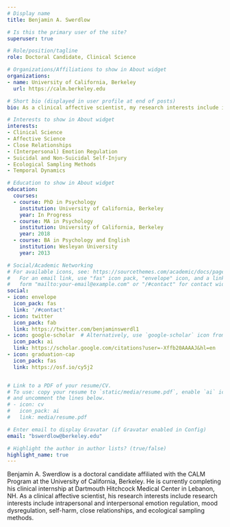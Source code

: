```yaml
---
# Display name
title: Benjamin A. Swerdlow

# Is this the primary user of the site?
superuser: true

# Role/position/tagline
role: Doctoral Candidate, Clinical Science

# Organizations/Affiliations to show in About widget
organizations:
- name: University of California, Berkeley
  url: https://calm.berkeley.edu

# Short bio (displayed in user profile at end of posts)
bio: As a clinical affective scientist, my research interests include intrapersonal and interpersonal emotion regulation, mood dysregulation, self-harm, close relationships, and ecological sampling methods. 

# Interests to show in About widget
interests:
- Clinical Science
- Affective Science
- Close Relationships
- (Interpersonal) Emotion Regulation
- Suicidal and Non-Suicidal Self-Injury
- Ecological Sampling Methods
- Temporal Dynamics

# Education to show in About widget
education:
  courses:
  - course: PhD in Psychology
    institution: University of California, Berkeley
    year: In Progress
  - course: MA in Psychology
    institution: University of California, Berkeley
    year: 2018
  - course: BA in Psychology and English
    institution: Wesleyan University
    year: 2013

# Social/Academic Networking
# For available icons, see: https://sourcethemes.com/academic/docs/page-builder/#icons
#   For an email link, use "fas" icon pack, "envelope" icon, and a link in the
#   form "mailto:your-email@example.com" or "/#contact" for contact widget.
social:
- icon: envelope
  icon_pack: fas
  link: '/#contact'
- icon: twitter
  icon_pack: fab
  link: https://twitter.com/benjaminswerdl1
- icon: google-scholar  # Alternatively, use `google-scholar` icon from `ai` icon pack
  icon_pack: ai
  link: https://scholar.google.com/citations?user=-Xffb20AAAAJ&hl=en
- icon: graduation-cap
  icon_pack: fas
  link: https://osf.io/cy5j2


# Link to a PDF of your resume/CV.
# To use: copy your resume to `static/media/resume.pdf`, enable `ai` icons in `params.toml`, 
# and uncomment the lines below.
# - icon: cv
#   icon_pack: ai
#   link: media/resume.pdf

# Enter email to display Gravatar (if Gravatar enabled in Config)
email: "bswerdlow@berkeley.edu"

# Highlight the author in author lists? (true/false)
highlight_name: true
---
```


Benjamin A. Swerdlow is a doctoral candidate affiliated with the CALM Program at the University of California, Berkeley. He is currently completing his clinical internship at Dartmouth Hitchcock Medical Center in Lebanon, NH. As a clinical affective scientist, his research interests include research interests include intrapersonal and interpersonal emotion regulation, mood dysregulation, self-harm, close relationships, and ecological sampling methods.  